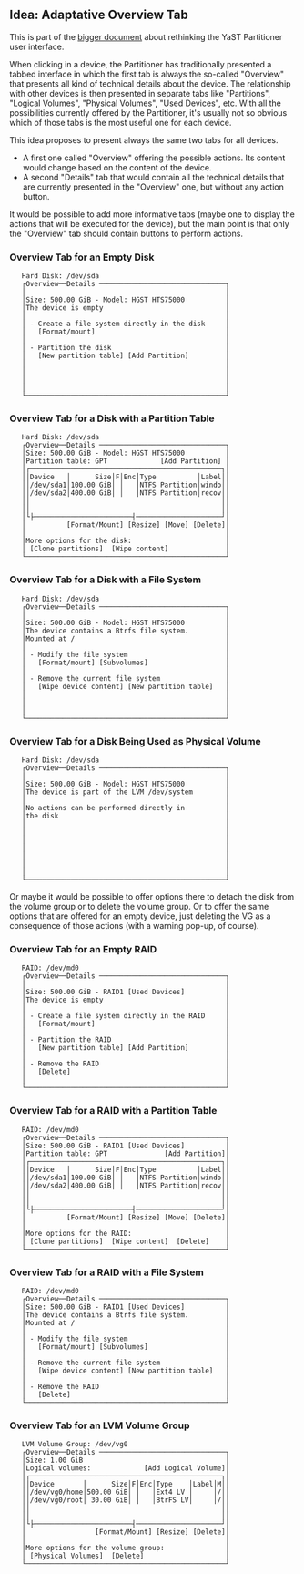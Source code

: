 ## Idea: Adaptative Overview Tab

This is part of the [bigger document](../../partitioner_ui.md) about rethinking the YaST Partitioner
user interface.

When clicking in a device, the Partitioner has traditionally presented a tabbed interface in which
the first tab is always the so-called "Overview" that presents all kind of technical details about
the device. The relationship with other devices is then presented in separate tabs like
"Partitions", "Logical Volumes", "Physical Volumes", "Used Devices", etc. With all the possibilities
currently offered by the Partitioner, it's usually not so obvious which of those tabs is the most
useful one for each device.

This idea proposes to present always the same two tabs for all devices.

 - A first one called "Overview" offering the possible actions. Its content would change based on
   the content of the device.
 - A second "Details" tab that would contain all the technical details that are currently presented
   in the "Overview" one, but without any action button.

It would be possible to add more informative tabs (maybe one to display the actions that will be
executed for the device), but the main point is that only the "Overview" tab should contain buttons
to perform actions.

### Overview Tab for an Empty Disk

```
   Hard Disk: /dev/sda
   ┌Overview──Details ───────────────────────────────┐
   │                                                 │
   │Size: 500.00 GiB - Model: HGST HTS75000          │
   │The device is empty                              │
   │                                                 │
   │ - Create a file system directly in the disk     │
   │   [Format/mount]                                │
   │                                                 │
   │ - Partition the disk                            │
   │   [New partition table] [Add Partition]         │
   │                                                 │
   │                                                 │
   │                                                 │
   │                                                 │
   └─────────────────────────────────────────────────┘
```

### Overview Tab for a Disk with a Partition Table

```
   Hard Disk: /dev/sda
   ┌Overview──Details ───────────────────────────────┐
   │Size: 500.00 GiB - Model: HGST HTS75000          │
   │Partition table: GPT             [Add Partition] │
   │┌───────────────────────────────────────────────┐│
   ││Device   │      Size│F│Enc│Type          │Label││
   ││/dev/sda1│100.00 GiB│ │   │NTFS Partition│windo││
   ││/dev/sda2│400.00 GiB│ │   │NTFS Partition│recov││
   ││                                               ││
   ││                                               ││
   │└├────────────────────────┤─────────────────────┘│
   │          [Format/Mount] [Resize] [Move] [Delete]│
   │                                                 │
   │More options for the disk:                       │
   │ [Clone partitions]  [Wipe content]              │
   └─────────────────────────────────────────────────┘
```

### Overview Tab for a Disk with a File System

```
   Hard Disk: /dev/sda
   ┌Overview──Details ───────────────────────────────┐
   │                                                 │
   │Size: 500.00 GiB - Model: HGST HTS75000          │
   │The device contains a Btrfs file system.         │
   │Mounted at /                                     │
   │                                                 │
   │ - Modify the file system                        │
   │   [Format/mount] [Subvolumes]                   │
   │                                                 │
   │ - Remove the current file system                │
   │   [Wipe device content] [New partition table]   │
   │                                                 │
   │                                                 │
   │                                                 │
   └─────────────────────────────────────────────────┘
```

### Overview Tab for a Disk Being Used as Physical Volume

```
   Hard Disk: /dev/sda
   ┌Overview──Details ───────────────────────────────┐
   │                                                 │
   │Size: 500.00 GiB - Model: HGST HTS75000          │
   │The device is part of the LVM /dev/system        │
   │                                                 │
   │No actions can be performed directly in          │
   │the disk                                         │
   │                                                 │
   │                                                 │
   │                                                 │
   │                                                 │
   │                                                 │
   │                                                 │
   │                                                 │
   └─────────────────────────────────────────────────┘
```

Or maybe it would be possible to offer options there to detach the disk from the volume group or to
delete the volume group. Or to offer the same options that are offered for an empty device, just
deleting the VG as a consequence of those actions (with a warning pop-up, of course).

### Overview Tab for an Empty RAID

```
   RAID: /dev/md0
   ┌Overview──Details ───────────────────────────────┐
   │                                                 │
   │Size: 500.00 GiB - RAID1 [Used Devices]          │
   │The device is empty                              │
   │                                                 │
   │ - Create a file system directly in the RAID     │
   │   [Format/mount]                                │
   │                                                 │
   │ - Partition the RAID                            │
   │   [New partition table] [Add Partition]         │
   │                                                 │
   │ - Remove the RAID                               │
   │   [Delete]                                      │
   │                                                 │
   └─────────────────────────────────────────────────┘
```

### Overview Tab for a RAID with a Partition Table

```
   RAID: /dev/md0
   ┌Overview──Details ───────────────────────────────┐
   │Size: 500.00 GiB - RAID1 [Used Devices]          │
   │Partition table: GPT              [Add Partition]│
   │┌───────────────────────────────────────────────┐│
   ││Device   │      Size│F│Enc│Type          │Label││
   ││/dev/sda1│100.00 GiB│ │   │NTFS Partition│windo││
   ││/dev/sda2│400.00 GiB│ │   │NTFS Partition│recov││
   ││                                               ││
   ││                                               ││
   │└├────────────────────────┤─────────────────────┘│
   │          [Format/Mount] [Resize] [Move] [Delete]│
   │                                                 │
   │More options for the RAID:                       │
   │ [Clone partitions]  [Wipe content]  [Delete]    │
   └─────────────────────────────────────────────────┘
```

### Overview Tab for a RAID with a File System

```
   RAID: /dev/md0
   ┌Overview──Details ───────────────────────────────┐
   │Size: 500.00 GiB - RAID1 [Used Devices]          │
   │The device contains a Btrfs file system.         │
   │Mounted at /                                     │
   │                                                 │
   │ - Modify the file system                        │
   │   [Format/mount] [Subvolumes]                   │
   │                                                 │
   │ - Remove the current file system                │
   │   [Wipe device content] [New partition table]   │
   │                                                 │
   │ - Remove the RAID                               │
   │   [Delete]                                      │
   └─────────────────────────────────────────────────┘
```

### Overview Tab for an LVM Volume Group

```
   LVM Volume Group: /dev/vg0
   ┌Overview──Details ───────────────────────────────┐
   │Size: 1.00 GiB                                   │
   │Logical volumes:             [Add Logical Volume]│
   │┌───────────────────────────────────────────────┐│
   ││Device       │      Size│F│Enc│Type    │Label│M││   
   ││/dev/vg0/home│500.00 GiB│ │   │Ext4 LV │     │/││   
   ││/dev/vg0/root│ 30.00 GiB│ │   │BtrFS LV│     │/││
   ││                                               ││
   ││                                               ││
   │└├────────────────────────┤─────────────────────┘│
   │                 [Format/Mount] [Resize] [Delete]│
   │                                                 │
   │More options for the volume group:               │
   │ [Physical Volumes]  [Delete]                    │
   └─────────────────────────────────────────────────┘
```
